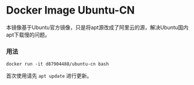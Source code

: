 # Docker Image Ubuntu-CN
本镜像基于Ubuntu官方镜像，只是将apt源改成了阿里云的源，解决Ubuntu国内apt下载慢的问题。

### 用法

`docker run -it d87904488/ubuntu-cn bash`

首次使用请先 `apt update` 进行更新。